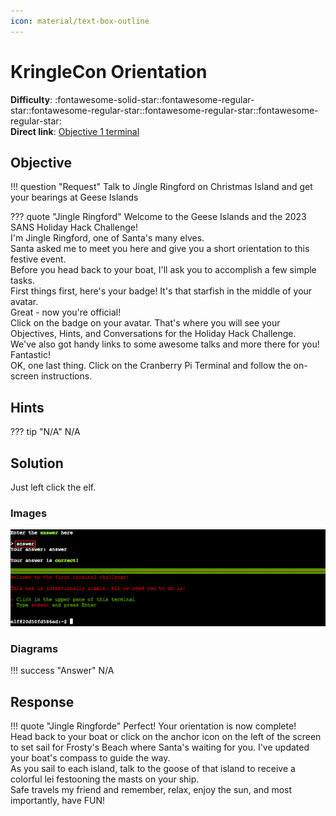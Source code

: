 ```yaml
---
icon: material/text-box-outline
---
```


# KringleCon Orientation

**Difficulty**: :fontawesome-solid-star::fontawesome-regular-star::fontawesome-regular-star::fontawesome-regular-star::fontawesome-regular-star:<br/>
**Direct link**: [Objective 1 terminal](https://.../)

## Objective

!!! question "Request"
    Talk to Jingle Ringford on Christmas Island and get your bearings at Geese Islands

??? quote "Jingle Ringford"
    Welcome to the Geese Islands and the 2023 SANS Holiday Hack Challenge!<br/>
    I'm Jingle Ringford, one of Santa's many elves.<br/>
    Santa asked me to meet you here and give you a short orientation to this festive event.<br/>
    Before you head back to your boat, I'll ask you to accomplish a few simple tasks.<br/>
    First things first, here's your badge! It's that starfish in the middle of your avatar.<br/>
    Great - now you're official!<br/>
    Click on the badge on your avatar. That's where you will see your Objectives, Hints, and Conversations for the Holiday Hack Challenge.<br/>
    We've also got handy links to some awesome talks and more there for you!<br/>
    Fantastic!<br/>
    OK, one last thing. Click on the Cranberry Pi Terminal and follow the on-screen instructions.<br/>

## Hints

??? tip "N/A"
    N/A


## Solution

Just left click the elf. 

### Images

![Terminal output](../img/objectives/o1/terminal_output_o1.png)

### Diagrams

!!! success "Answer"
    N/A

## Response

!!! quote "Jingle Ringforde"
    Perfect! Your orientation is now complete!<br/>
    Head back to your boat or click on the anchor icon on the left of the screen to set sail for Frosty's Beach where Santa's waiting for you. I've updated your boat's compass to guide the way.<br/>
    As you sail to each island, talk to the goose of that island to receive a colorful lei festooning the masts on your ship.<br/>
    Safe travels my friend and remember, relax, enjoy the sun, and most importantly, have FUN!<br/>
